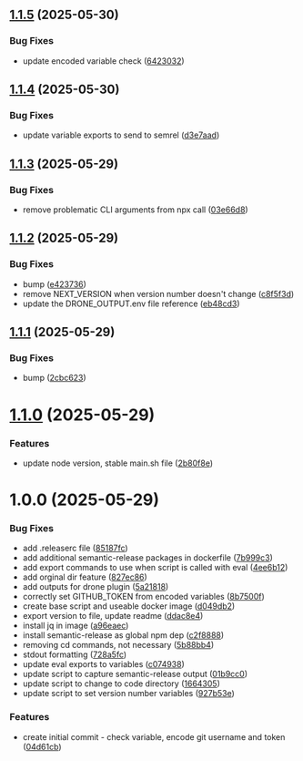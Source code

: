 ## [1.1.5](https://github.com/wyattmunson/semver-plugin/compare/v1.1.4...v1.1.5) (2025-05-30)


### Bug Fixes

* update encoded variable check ([6423032](https://github.com/wyattmunson/semver-plugin/commit/64230329cfe2f7b11d009b52e662ef36712aeded))

## [1.1.4](https://github.com/wyattmunson/semver-plugin/compare/v1.1.3...v1.1.4) (2025-05-30)


### Bug Fixes

* update variable exports to send to semrel ([d3e7aad](https://github.com/wyattmunson/semver-plugin/commit/d3e7aad704b7b584c4f190e43f14635bf4dd0d84))

## [1.1.3](https://github.com/wyattmunson/semver-plugin/compare/v1.1.2...v1.1.3) (2025-05-29)


### Bug Fixes

* remove problematic CLI arguments from npx call ([03e66d8](https://github.com/wyattmunson/semver-plugin/commit/03e66d8f1b861093825757548107aff7ff7b4613))

## [1.1.2](https://github.com/wyattmunson/semver-plugin/compare/v1.1.1...v1.1.2) (2025-05-29)


### Bug Fixes

* bump ([e423736](https://github.com/wyattmunson/semver-plugin/commit/e423736d888b6021acde787e13789ed7c934c8e2))
* remove NEXT_VERSION when version number doesn't change ([c8f5f3d](https://github.com/wyattmunson/semver-plugin/commit/c8f5f3d85097771c53b7b6cca7125a4b7f42c519))
* update the DRONE_OUTPUT.env file reference ([eb48cd3](https://github.com/wyattmunson/semver-plugin/commit/eb48cd381bd5eae1799f9ade72ea924ee29b533e))

## [1.1.1](https://github.com/wyattmunson/semver-plugin/compare/v1.1.0...v1.1.1) (2025-05-29)


### Bug Fixes

* bump ([2cbc623](https://github.com/wyattmunson/semver-plugin/commit/2cbc623f405f8549cdfb749bc4b64bf25cf40a6e))

# [1.1.0](https://github.com/wyattmunson/semver-plugin/compare/v1.0.0...v1.1.0) (2025-05-29)


### Features

* update node version, stable main.sh file ([2b80f8e](https://github.com/wyattmunson/semver-plugin/commit/2b80f8e0776064bad33a3a60cc90d922604c2056))

# 1.0.0 (2025-05-29)


### Bug Fixes

* add .releaserc file ([85187fc](https://github.com/wyattmunson/semver-plugin/commit/85187fc48baedadb0f33c0d328077459e704b3c6))
* add additional semantic-release packages in dockerfile ([7b999c3](https://github.com/wyattmunson/semver-plugin/commit/7b999c3edbb487693e9b709077a71527879472a5))
* add export commands to use when script is called with eval ([4ee6b12](https://github.com/wyattmunson/semver-plugin/commit/4ee6b1231f63d291ef447d86d920d71df8c31240))
* add orginal dir feature ([827ec86](https://github.com/wyattmunson/semver-plugin/commit/827ec860647430cabd37a79f224e9f37e8add3bc))
* add outputs for drone plugin ([5a21818](https://github.com/wyattmunson/semver-plugin/commit/5a21818c5b0bf93157b32bbf9413c1cba3dfb2d6))
* correctly set GITHUB_TOKEN from encoded variables ([8b7500f](https://github.com/wyattmunson/semver-plugin/commit/8b7500f782c288335c06b1cf339b287f26186654))
* create base script and useable docker image ([d049db2](https://github.com/wyattmunson/semver-plugin/commit/d049db285409a65e2bf61945118bbb607a440744))
* export version to file, update readme ([ddac8e4](https://github.com/wyattmunson/semver-plugin/commit/ddac8e47ce794f07ea5942db2bca680d7f62bcb0))
* install jq in image ([a96eaec](https://github.com/wyattmunson/semver-plugin/commit/a96eaecdf4ce99528201fd3a2572aed0c4ade14f))
* install semantic-release as global npm dep ([c2f8888](https://github.com/wyattmunson/semver-plugin/commit/c2f88888661e3204f124e2b17f5d6edd0389d3b6))
* removing cd commands, not necessary ([5b88bb4](https://github.com/wyattmunson/semver-plugin/commit/5b88bb438556df136f305d27c50d88a1cf9c1175))
* stdout formatting ([728a5fc](https://github.com/wyattmunson/semver-plugin/commit/728a5fc362da41567dafcafa42c64d2cc9cfd24d))
* update eval exports to variables ([c074938](https://github.com/wyattmunson/semver-plugin/commit/c074938aca3b303a60fef44c19aa46e77e5073e7))
* update script to capture semantic-release output ([01b9cc0](https://github.com/wyattmunson/semver-plugin/commit/01b9cc0cb433d63718bb6657ab5d0a550a5db464))
* update script to change to code directory ([1664305](https://github.com/wyattmunson/semver-plugin/commit/1664305751abf6144f9f52516f7736efb6964f90))
* update script to set version number variables ([927b53e](https://github.com/wyattmunson/semver-plugin/commit/927b53eacaf12e2db7fcc4f4e626e135e4ec445f))


### Features

* create initial commit - check variable, encode git username and token ([04d61cb](https://github.com/wyattmunson/semver-plugin/commit/04d61cb73661e4a11a928de477f38f21e9273704))

